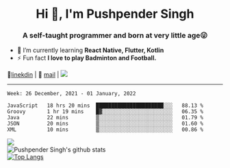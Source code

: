 <h1 align="center">Hi 👋, I'm Pushpender Singh</h1>
<h3 align="center">A self-taught programmer and born at very little age😜</h3>

- 🌱 I’m currently learning **React Native, Flutter, Kotlin**
- ⚡ Fun fact **I love to play Badminton and Football.**

👔[linekdin](https://www.linkedin.com/in/pushpender-singh-240061202/) | 📧 [mail](mailto:pushpendersingh@p2devs.com) | ![](https://komarev.com/ghpvc/?username=pushpender-singh-ap&color=blue)


---

<!--START_SECTION:waka-->
```text
Week: 26 December, 2021 - 01 January, 2022

JavaScript   18 hrs 20 mins  ██████████████████████░░░   88.13 % 
Groovy       1 hr 19 mins    █▓░░░░░░░░░░░░░░░░░░░░░░░   06.35 % 
Java         22 mins         ▒░░░░░░░░░░░░░░░░░░░░░░░░   01.79 % 
JSON         20 mins         ▒░░░░░░░░░░░░░░░░░░░░░░░░   01.60 % 
XML          10 mins         ▒░░░░░░░░░░░░░░░░░░░░░░░░   00.86 % 
```
<!--END_SECTION:waka-->

<img align="left" src="https://github-readme-streak-stats.herokuapp.com/?user=pushpender-singh-ap&theme=dark" /></br>
![Pushpender Singh's github stats](https://github-readme-stats.vercel.app/api?username=pushpender-singh-ap&show_icons=true&theme=radical&count_private=true)</br>
[![Top Langs](https://github-readme-stats.vercel.app/api/top-langs/?username=pushpender-singh-ap&theme=radical)](https://github.com/pushpender-singh-ap/github-readme-stats)
